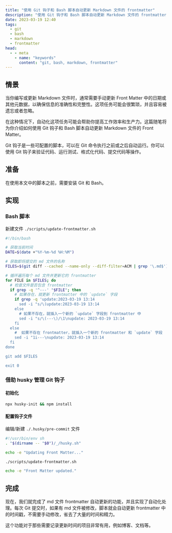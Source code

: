 ```yaml
---
title: "使用 Git 钩子和 Bash 脚本自动更新 Markdown 文件的 frontmatter"
description: "使用 Git 钩子和 Bash 脚本自动更新 Markdown 文件的 frontmatter"
date: 2023-03-19 12:40
tags:
  - git
  - bash
  - markdown
  - frontmatter
head:
  - - meta
    - name: "keywords"
      content: "git, bash, markdown, frontmatter"
---
```


## 情景

当你编写或更新 Markdown 文件时，通常需要手动更新 Front Matter 中的日期或其他元数据，以确保信息的准确性和完整性。这项任务可能会很繁琐，并且容易被遗忘或者忽略。

在这种情况下，自动化这项任务可能会帮助你提高工作效率和生产力。这篇随笔将为你介绍如何使用 Git 钩子和 Bash 脚本自动更新 Markdown 文件的 Front Matter。

Git 钩子是一些可配置的脚本，可以在 Git 命令执行之前或之后自动运行。你可以使用 Git 钩子来验证代码、运行测试、格式化代码、提交代码等操作。

## 准备

在使用本文中的脚本之前，需要安装 Git 和 Bash。

## 实现

### Bash 脚本

新建文件 `./scripts/update-frontmatter.sh`

```bash
#!/bin/bash

# 获取当前时间
DATE=$(date +"%Y-%m-%d %H:%M")

# 获取即将提交的 md 文件的名称
FILES=$(git diff --cached --name-only --diff-filter=ACM | grep '\.md$')

# 循环遍历每个 md 文件并更新它的 frontmatter
for FILE in $FILES; do
  # 检查文件是否包含 frontmatter
  if grep -q '^---' "$FILE"; then
    # 如果存在，就更新 frontmatter 中的 `update` 字段
    if grep -q 'update:2023-03-19 13:14
      sed -i "s/\(update:2023-03-19 13:14
    else
      # 如果不存在，就插入一个新的 `update` 字段到 frontmatter 中
      sed -i "s/\(---\)/\1\nupdate: 2023-03-19 13:14
    fi
  else
    #  如果不存在 frontmatter，就插入一个新的 frontmatter 和 `update` 字段
    sed -i "1i---\nupdate: 2023-03-19 13:14
  fi
done

git add $FILES

exit 0
```

### 借助 husky 管理 Git 钩子

#### 初始化

```bash
npx husky-init && npm install
```

#### 配置钩子文件

编辑/新建 `./.husky/pre-commit` 文件

```bash
#!/usr/bin/env sh
. "$(dirname -- "$0")/_/husky.sh"

echo -e "Updating Front Matter..."

./scripts/update-frontmatter.sh

echo -e "Front Matter updated."
```

## 完成

现在，我们就完成了 md 文件 frontmatter 自动更新的功能，并且实现了自动化处理。每次 Git 提交时，如果有 md 文件被修改，脚本就会自动更新 frontmatter 中的时间戳，不需要手动修改，省去了大量的时间和精力。

这个功能对于那些需要记录更新时间的项目非常有用，例如博客、文档等。

